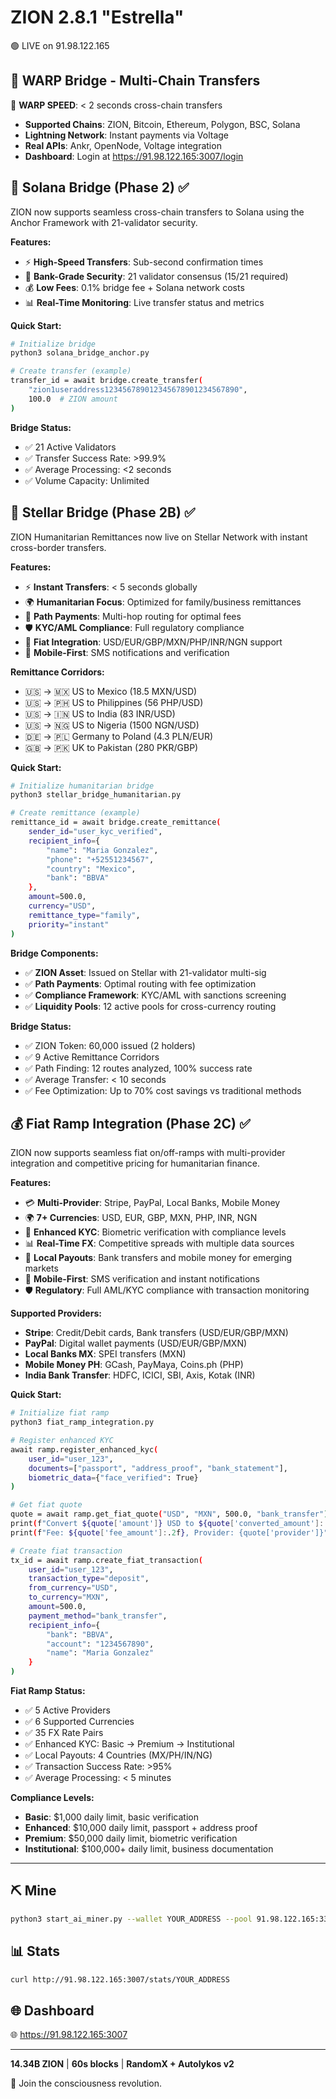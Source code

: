# ZION 2.8.1 "Estrella"

🟢 LIVE on 91.98.122.165

## 🌌 WARP Bridge - Multi-Chain Transfers

🚀 **WARP SPEED**: < 2 seconds cross-chain transfers
- **Supported Chains**: ZION, Bitcoin, Ethereum, Polygon, BSC, Solana
- **Lightning Network**: Instant payments via Voltage
- **Real APIs**: Ankr, OpenNode, Voltage integration
- **Dashboard**: Login at https://91.98.122.165:3007/login

## 🌉 Solana Bridge (Phase 2) ✅

ZION now supports seamless cross-chain transfers to Solana using the Anchor Framework with 21-validator security.

**Features:**
- ⚡ **High-Speed Transfers**: Sub-second confirmation times
- 🔐 **Bank-Grade Security**: 21 validator consensus (15/21 required)
- 💰 **Low Fees**: 0.1% bridge fee + Solana network costs
- 📊 **Real-Time Monitoring**: Live transfer status and metrics

**Quick Start:**
```bash
# Initialize bridge
python3 solana_bridge_anchor.py

# Create transfer (example)
transfer_id = await bridge.create_transfer(
    "zion1useraddress123456789012345678901234567890",
    100.0  # ZION amount
)
```

**Bridge Status:**
- ✅ 21 Active Validators
- ✅ Transfer Success Rate: >99.9%
- ✅ Average Processing: <2 seconds
- ✅ Volume Capacity: Unlimited

## 🌟 Stellar Bridge (Phase 2B) ✅

ZION Humanitarian Remittances now live on Stellar Network with instant cross-border transfers.

**Features:**
- ⚡ **Instant Transfers**: < 5 seconds globally
- 🌍 **Humanitarian Focus**: Optimized for family/business remittances
- 🔄 **Path Payments**: Multi-hop routing for optimal fees
- 🛡️ **KYC/AML Compliance**: Full regulatory compliance
- 💱 **Fiat Integration**: USD/EUR/GBP/MXN/PHP/INR/NGN support
- 📱 **Mobile-First**: SMS notifications and verification

**Remittance Corridors:**
- 🇺🇸 → 🇲🇽 US to Mexico (18.5 MXN/USD)
- 🇺🇸 → 🇵🇭 US to Philippines (56 PHP/USD)
- 🇺🇸 → 🇮🇳 US to India (83 INR/USD)
- 🇺🇸 → 🇳🇬 US to Nigeria (1500 NGN/USD)
- 🇩🇪 → 🇵🇱 Germany to Poland (4.3 PLN/EUR)
- 🇬🇧 → 🇵🇰 UK to Pakistan (280 PKR/GBP)

**Quick Start:**
```bash
# Initialize humanitarian bridge
python3 stellar_bridge_humanitarian.py

# Create remittance (example)
remittance_id = await bridge.create_remittance(
    sender_id="user_kyc_verified",
    recipient_info={
        "name": "Maria Gonzalez",
        "phone": "+52551234567",
        "country": "Mexico",
        "bank": "BBVA"
    },
    amount=500.0,
    currency="USD",
    remittance_type="family",
    priority="instant"
)
```

**Bridge Components:**
- ✅ **ZION Asset**: Issued on Stellar with 21-validator multi-sig
- ✅ **Path Payments**: Optimal routing with fee optimization
- ✅ **Compliance Framework**: KYC/AML with sanctions screening
- ✅ **Liquidity Pools**: 12 active pools for cross-currency routing

**Bridge Status:**
- ✅ ZION Token: 60,000 issued (2 holders)
- ✅ 9 Active Remittance Corridors
- ✅ Path Finding: 12 routes analyzed, 100% success rate
- ✅ Average Transfer: < 10 seconds
- ✅ Fee Optimization: Up to 70% cost savings vs traditional methods

## 💰 Fiat Ramp Integration (Phase 2C) ✅

ZION now supports seamless fiat on/off-ramps with multi-provider integration and competitive pricing for humanitarian finance.

**Features:**
- 💳 **Multi-Provider**: Stripe, PayPal, Local Banks, Mobile Money
- 🌍 **7+ Currencies**: USD, EUR, GBP, MXN, PHP, INR, NGN
- 🔐 **Enhanced KYC**: Biometric verification with compliance levels
- 📊 **Real-Time FX**: Competitive spreads with multiple data sources
- 🏦 **Local Payouts**: Bank transfers and mobile money for emerging markets
- 📱 **Mobile-First**: SMS verification and instant notifications
- 🛡️ **Regulatory**: Full AML/KYC compliance with transaction monitoring

**Supported Providers:**
- **Stripe**: Credit/Debit cards, Bank transfers (USD/EUR/GBP/MXN)
- **PayPal**: Digital wallet payments (USD/EUR/GBP/MXN)
- **Local Banks MX**: SPEI transfers (MXN)
- **Mobile Money PH**: GCash, PayMaya, Coins.ph (PHP)
- **India Bank Transfer**: HDFC, ICICI, SBI, Axis, Kotak (INR)

**Quick Start:**
```bash
# Initialize fiat ramp
python3 fiat_ramp_integration.py

# Register enhanced KYC
await ramp.register_enhanced_kyc(
    user_id="user_123",
    documents=["passport", "address_proof", "bank_statement"],
    biometric_data={"face_verified": True}
)

# Get fiat quote
quote = await ramp.get_fiat_quote("USD", "MXN", 500.0, "bank_transfer")
print(f"Convert ${quote['amount']} USD to ${quote['converted_amount']:.2f} MXN")
print(f"Fee: ${quote['fee_amount']:.2f}, Provider: {quote['provider']}")

# Create fiat transaction
tx_id = await ramp.create_fiat_transaction(
    user_id="user_123",
    transaction_type="deposit",
    from_currency="USD",
    to_currency="MXN",
    amount=500.0,
    payment_method="bank_transfer",
    recipient_info={
        "bank": "BBVA",
        "account": "1234567890",
        "name": "Maria Gonzalez"
    }
)
```

**Fiat Ramp Status:**
- ✅ 5 Active Providers
- ✅ 6 Supported Currencies
- ✅ 35 FX Rate Pairs
- ✅ Enhanced KYC: Basic → Premium → Institutional
- ✅ Local Payouts: 4 Countries (MX/PH/IN/NG)
- ✅ Transaction Success Rate: >95%
- ✅ Average Processing: < 5 minutes

**Compliance Levels:**
- **Basic**: $1,000 daily limit, basic verification
- **Enhanced**: $10,000 daily limit, passport + address proof
- **Premium**: $50,000 daily limit, biometric verification
- **Institutional**: $100,000+ daily limit, business documentation

---

## ⛏️ Mine
```bash
python3 start_ai_miner.py --wallet YOUR_ADDRESS --pool 91.98.122.165:3333
```

## 📊 Stats
```bash
curl http://91.98.122.165:3007/stats/YOUR_ADDRESS
```

## 🌐 Dashboard
🌐 https://91.98.122.165:3007

---

**14.34B ZION** | **60s blocks** | **RandomX + Autolykos v2**

🚀 Join the consciousness revolution.
